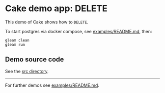 # Cake demo app: DELETE

This demo of Cake shows how to `DELETE`.

To start postgres via docker compose, see
[examples/README.md](../../README.md#demo-apps.md#Installing-prerequisites), then:

```shell
gleam clean
gleam run
```

## Demo source code

See the [src directory](https://github.com/inoas/gleam-cake/blob/main/examples/04_delete/src/).

---

For further demos see [examples/README.md](../../README.md#available-examples).
